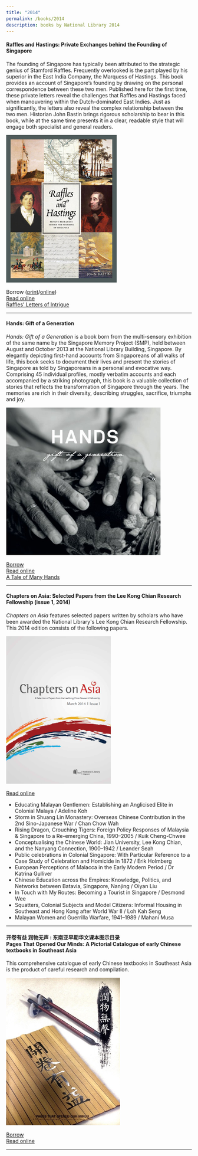 ```yaml
---
title: "2014"
permalink: /books/2014
description: books by National Library 2014
---
```

<a id="hastings"></a>
#### <a target="_blank" href="https://nlb.overdrive.com/media/2050511" style="text-decoration: none; font-weight: bold;">Raffles and Hastings: Private Exchanges behind the Founding of Singapore </a>
The founding of Singapore has typically been attributed to the strategic genius of Stamford Raffles. Frequently overlooked is the part played by his superior in the East India Company, the Marquess of Hastings. This book provides an account of Singapore’s founding by drawing on the personal correspondence between these two men. Published here for the first time, these private letters reveal the challenges that Raffles and Hastings faced when manouvering within the Dutch-dominated East Indies. Just as significantly, the letters also reveal the complex relationship between the two men. Historian John Bastin brings rigorous scholarship to bear in this book, while at the same time presents it in a clear, readable style that will engage both specialist and general readers.

<img style="height:400px; width:auto" src="/images/publications/Raffles-and-Hastings-2014.jpeg">

Borrow ([print](https://eservice.nlb.gov.sg/item_holding.aspx?bid=200867141)/[online](https://nlb.overdrive.com/media/2050511))
<br>[Read online](https://eresources.nlb.gov.sg/printheritage/detail/b711f561-91c8-4fe2-a9d3-f5e170c85fa2.aspx)
<br>[Raffles’ Letters of Intrigue](/vol-11/issue-4/jan-mar-2016/letters-stamford-raffles-marquess-lansdowne)
<hr>

<a id="hands"></a>
#### <a target="_blank" href="https://eresources.nlb.gov.sg/printheritage/detail/ef69a434-e514-4bb8-94e5-19375d3729d6.aspx" style="text-decoration: none; font-weight: bold;">Hands: Gift of a Generation </a>
*Hands: Gift of a Generation* is a book born from the multi-sensory exhibition of the same name by the Singapore Memory Project (SMP), held between August and October 2013 at the National Library Building, Singapore. By elegantly depicting first-hand accounts from Singaporeans of all walks of life, this book seeks to document their lives and present the stories of Singapore as told by Singaporeans in a personal and evocative way. Comprising 45 individual profiles, mostly verbatim accounts and each accompanied by a striking photograph, this book is a valuable collection of stories that reflects the transformation of Singapore through the years. The memories are rich in their diversity, describing struggles, sacrifice, triumphs and joy.

<img style="height:400px; width:auto" src="/images/publications/Hands%20Gift%20of%20a%20Generation.jpg">

[Borrow](https://eservice.nlb.gov.sg/item_holding.aspx?bid=200177081)
<br>[Read online](https://eresources.nlb.gov.sg/printheritage/detail/ef69a434-e514-4bb8-94e5-19375d3729d6.aspx)
<br>[A Tale of Many Hands](/vol-9/issue-4/jan-march-2014/nlb-hands-exhibition)<br>
<hr>

<a id="coa"></a>
#### <a style="text-decoration: none; font-weight: bold;" href="https://eresources.nlb.gov.sg/printheritage/detail/aa13c36e-0406-4514-85c1-1201d0c8f4aa.aspx" target="_blank">Chapters on Asia: Selected Papers from the Lee Kong Chian Research Fellowship (issue 1, 2014)</a> 
<i>Chapters on Asia</i> features selected papers written by scholars who have been awarded the National Library's Lee Kong Chian Research Fellowship. This 2014 edition consists of the following papers.
	
<img style="height:400px; width:auto" src="/images/publications/COA2014.png">  

[Read online](https://eresources.nlb.gov.sg/printheritage/detail/aa13c36e-0406-4514-85c1-1201d0c8f4aa.aspx)

<ul>
<li> Educating Malayan Gentlemen: Establishing an Anglicised Elite in Colonial Malaya / Adeline Koh </li>
<li> Storm in Shuang Lin Monastery: Overseas Chinese Contribution in the 2nd Sino-Japanese War / Chan Chow Wah</li>
<li> Rising Dragon, Crouching Tigers: Foreign Policy Responses of Malaysia & Singapore to a Re-emerging China, 1990–2005 / Kuik Cheng-Chwee </li>
<li> Conceptualising the Chinese World: Jian University, Lee Kong Chian, and the Nanyang Connection, 1900–1942 / Leander Seah</li>
<li> Public celebrations in Colonial Singapore: With Particular Reference to a Case Study of Celebration and Homicide in 1872 / Erik Holmberg </li>
<li> European Perceptions of Malacca in the Early Modern Period / Dr Katrina Gulliver </li>
<li> Chinese Education across the Empires: Knowledge, Politics, and Networks between Batavia, Singapore, Nanjing / Oiyan Liu </li>
<li> In Touch with My Routes: Becoming a Tourist in Singapore / Desmond Wee </li>
<li> Squatters, Colonial Subjects and Model Citizens: Informal Housing in Southeast and Hong Kong after World War II / Loh Kah Seng </li>
<li> Malayan Women and Guerrilla Warfare, 1941–1989 / Mahani Musa</li></ul>	
<hr>

<a id="pages"></a>
#### <a style="text-decoration: none; font-weight: bold;" target="_blank" href="https://eresources.nlb.gov.sg/printheritage/detail/78c96ce9-b72a-4fff-b821-6afb9bd7acfe.aspx" style="text-decoration: none; font-weight: bold;">开卷有益  润物无声 : 东南亚早期华文课本图示目录 <br>Pages That Opened Our Minds: A Pictorial Catalogue of early Chinese textbooks in Southeast Asia </a>
 
This comprehensive catalogue of early Chinese textbooks in Southeast Asia  is the product of careful research and compilation.
	
<img style="height:400px; width:auto" src="/images/publications/Pages%20That%20Opened%20Our%20Minds%20v1.jpg">
	
[Borrow](https://eservice.nlb.gov.sg/item_holding.aspx?bid=201146752)
<br>[Read online	](https://eresources.nlb.gov.sg/printheritage/detail/78c96ce9-b72a-4fff-b821-6afb9bd7acfe.aspx)
	
<hr>